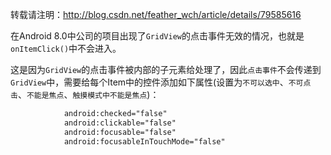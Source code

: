 转载请注明：http://blog.csdn.net/feather_wch/article/details/79585616

在Android 8.0中公司的项目出现了`GridView`的点击事件无效的情况，也就是`onItemClick()`中不会进入。

这是因为`GridView`的点击事件被内部的子元素给处理了，因此`点击事件`不会传递到`GridView`中，需要给每个Item中的控件添加如下属性(设置为`不可以选中`、`不可点击`、`不能是焦点`、`触摸模式中不能是焦点`)：

```xml
            android:checked="false"
            android:clickable="false"
            android:focusable="false"
            android:focusableInTouchMode="false"
```
